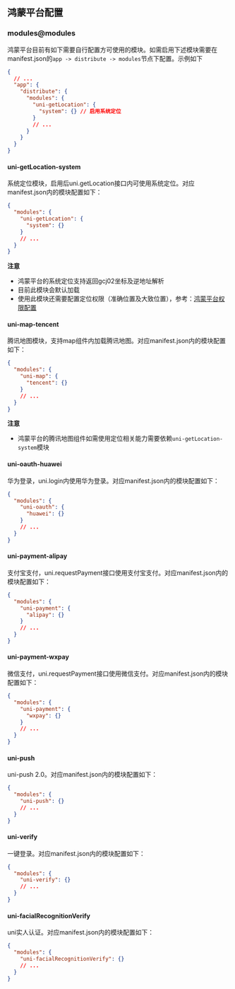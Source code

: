 ## 鸿蒙平台配置

### modules@modules

鸿蒙平台目前有如下需要自行配置方可使用的模块。如需启用下述模块需要在manifest.json的`app -> distribute -> modules`节点下配置。示例如下

```json
{
  // ...
  "app": {
    "distribute": {
      "modules": {
        "uni-getLocation": {
          "system": {} // 启用系统定位
        }
        // ...
      }
    }
  }
}
```

#### uni-getLocation-system

系统定位模块，启用后uni.getLocation接口内可使用系统定位。对应manifest.json内的模块配置如下：

```json
{
  "modules": {
    "uni-getLocation": {
      "system": {}
    }
    // ...
  }
}
```

**注意**

- 鸿蒙平台的系统定位支持返回gcj02坐标及逆地址解析
- 目前此模块会默认加载
- 使用此模块还需要配置定位权限（准确位置及大致位置），参考：[鸿蒙平台权限配置](https://uniapp.dcloud.net.cn/tutorial/harmony/runbuild.html#permission)

#### uni-map-tencent

腾讯地图模块，支持map组件内加载腾讯地图。对应manifest.json内的模块配置如下：

```json
{
  "modules": {
    "uni-map": {
      "tencent": {}
    }
    // ...
  }
}
```

**注意**

- 鸿蒙平台的腾讯地图组件如需使用定位相关能力需要依赖`uni-getLocation-system`模块

#### uni-oauth-huawei

华为登录，uni.login内使用华为登录。对应manifest.json内的模块配置如下：

```json
{
  "modules": {
    "uni-oauth": {
      "huawei": {}
    }
    // ...
  }
}
```

#### uni-payment-alipay

支付宝支付，uni.requestPayment接口使用支付宝支付。对应manifest.json内的模块配置如下：

```json
{
  "modules": {
    "uni-payment": {
      "alipay": {}
    }
    // ...
  }
}
```

#### uni-payment-wxpay

微信支付，uni.requestPayment接口使用微信支付。对应manifest.json内的模块配置如下：

```json
{
  "modules": {
    "uni-payment": {
      "wxpay": {}
    }
    // ...
  }
}
```

#### uni-push

uni-push 2.0。对应manifest.json内的模块配置如下：

```json
{
  "modules": {
    "uni-push": {}
    // ...
  }
}
```

#### uni-verify

一键登录。对应manifest.json内的模块配置如下：

```json
{
  "modules": {
    "uni-verify": {}
    // ...
  }
}
```

#### uni-facialRecognitionVerify

uni实人认证。对应manifest.json内的模块配置如下：

```json
{
  "modules": {
    "uni-facialRecognitionVerify": {}
    // ...
  }
}
```